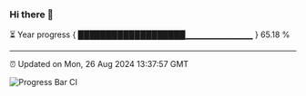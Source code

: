 ### Hi there 👋

⏳ Year progress { ███████████████████▁▁▁▁▁▁▁▁▁▁▁ } 65.18 %

---

⏰ Updated on Mon, 26 Aug 2024 13:37:57 GMT

![Progress Bar CI](https://github.com/IshwaranRudhara/GIT-ACTION/workflows/Progress%20Bar%20CI/badge.svg)
